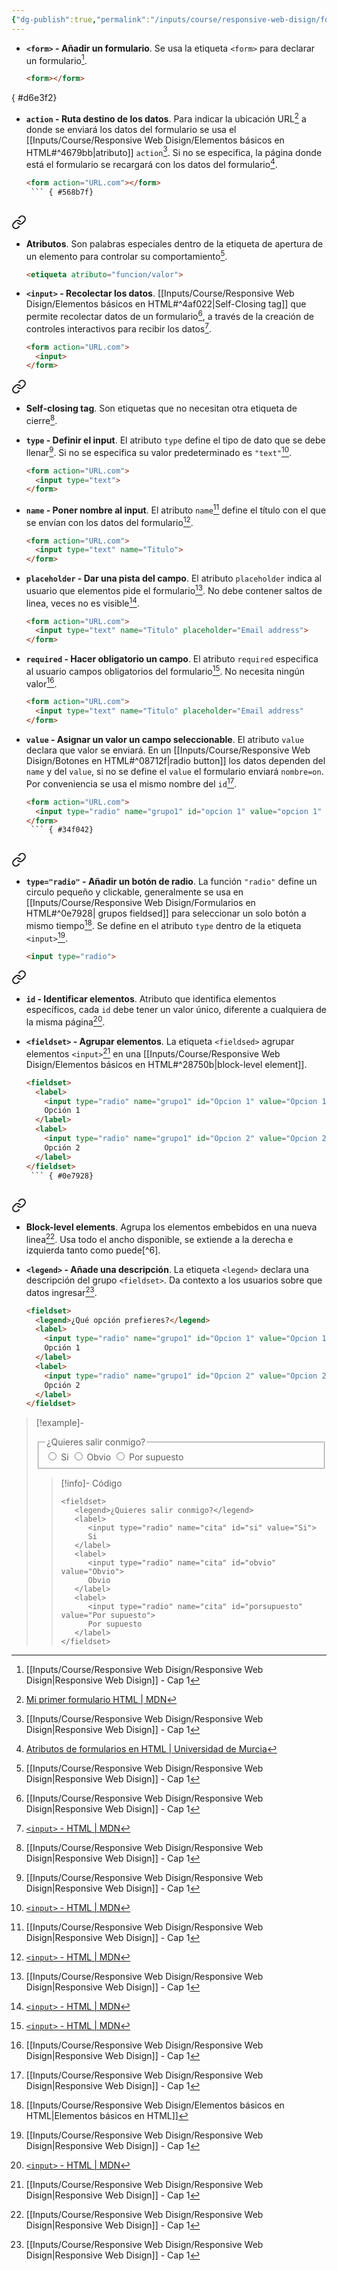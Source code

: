 ```yaml
---
{"dg-publish":true,"permalink":"/inputs/course/responsive-web-disign/formularios-en-html/","tags":["programation","HTML","DVC/RWD/1"]}
---
```


[^1]: [[Inputs/Course/Responsive Web Disign/Responsive Web Disign\|Responsive Web Disign]] - Cap 1
[^2]: [Mi primer formulario HTML | MDN](https://developer.mozilla.org/es/docs/Learn/Forms/Your_first_form) 
[^3]: [Atributos de formularios en HTML | Universidad de Murcia](https://www.um.es/docencia/barzana/DAWEB/Formularios-HTML5.html)
[^4]: [[Inputs/Course/Responsive Web Disign/Elementos básicos en HTML\|Elementos básicos en HTML]]
[^5]: [`<input>` - HTML | MDN](https://developer.mozilla.org/es/docs/Web/HTML/Element/input)

- **`<form>` - Añadir un formulario**. Se usa la etiqueta `<form>` para declarar un formulario[^1].
  ```HTML 
  <form></form>
   ```

{ #d6e3f2}


- **`action` - Ruta destino de los datos**. Para indicar la ubicación URL[^2] a donde se enviará los datos del formulario se usa el [[Inputs/Course/Responsive Web Disign/Elementos básicos en HTML#^4679bb\|atributo]] `action`[^1]. Si no se especifica, la página donde está el formulario se recargará con los datos del formulario[^3].
  ```HTML 
  <form action="URL.com"></form>
   ``` { #568b7f}



<div class="transclusion internal-embed is-loaded"><a class="markdown-embed-link" href="/inputs/course/responsive-web-disign/elementos-basicos-en-html/#4679bb" aria-label="Open link"><svg xmlns="http://www.w3.org/2000/svg" width="24" height="24" viewBox="0 0 24 24" fill="none" stroke="currentColor" stroke-width="2" stroke-linecap="round" stroke-linejoin="round" class="svg-icon lucide-link"><path d="M10 13a5 5 0 0 0 7.54.54l3-3a5 5 0 0 0-7.07-7.07l-1.72 1.71"></path><path d="M14 11a5 5 0 0 0-7.54-.54l-3 3a5 5 0 0 0 7.07 7.07l1.71-1.71"></path></svg></a><div class="markdown-embed">



- **Atributos**. Son palabras especiales dentro de la etiqueta de apertura de un elemento para controlar su comportamiento[^1].
   ```HTML 
   <etiqueta atributo="funcion/valor">
   ```
 

</div></div>



- **`<input>` - Recolectar los datos**. [[Inputs/Course/Responsive Web Disign/Elementos básicos en HTML#^4af022\|Self-Closing tag]] que permite recolectar datos de un formulario[^1], a través de la creación de controles interactivos para recibir los datos[^5].
  ```HTML 
  <form action="URL.com">
    <input>
  </form>
   ```



<div class="transclusion internal-embed is-loaded"><a class="markdown-embed-link" href="/inputs/course/responsive-web-disign/elementos-basicos-en-html/#4af022" aria-label="Open link"><svg xmlns="http://www.w3.org/2000/svg" width="24" height="24" viewBox="0 0 24 24" fill="none" stroke="currentColor" stroke-width="2" stroke-linecap="round" stroke-linejoin="round" class="svg-icon lucide-link"><path d="M10 13a5 5 0 0 0 7.54.54l3-3a5 5 0 0 0-7.07-7.07l-1.72 1.71"></path><path d="M14 11a5 5 0 0 0-7.54-.54l-3 3a5 5 0 0 0 7.07 7.07l1.71-1.71"></path></svg></a><div class="markdown-embed">



- **Self-closing tag**. Son etiquetas que no necesitan otra etiqueta de cierre[^1].
 

</div></div>



- **`type` - Definir el input**. El atributo  `type` define el tipo de dato que se debe llenar[^1]. Si no se especifica su valor predeterminado es `"text"`[^5].
  ```HTML 
  <form action="URL.com">
    <input type="text">
  </form>
   ```

- **`name` - Poner nombre al input**. El atributo `name`[^1] define el título con el que se envían con los datos del formulario[^5].
  ```HTML 
  <form action="URL.com">
    <input type="text" name="Titulo">
  </form>
   ```

- **`placeholder` - Dar una pista del campo**.  El atributo `placeholder` indica al usuario que elementos pide el formulario[^1]. No debe contener saltos de linea, veces no es visible[^5].
  ```HTML 
  <form action="URL.com">
    <input type="text" name="Titulo" placeholder="Email address">
  </form>
   ```

- **`required` - Hacer obligatorio un campo**. El atributo `required` especifica al usuario campos obligatorios del formulario[^5]. No necesita ningún valor[^1].
  ```HTML 
  <form action="URL.com">
    <input type="text" name="Titulo" placeholder="Email address"     required>
  </form>
   ```

- **`value` - Asignar un valor un campo seleccionable**. El atributo `value` declara que valor se enviará. En un [[Inputs/Course/Responsive Web Disign/Botones en HTML#^08712f\|radio button]] los datos dependen del `name` y del `value`, si no se define el `value` el formulario enviará `nombre=on`. Por conveniencia se usa el mismo nombre del `id`[^1].
  ```HTML 
  <form action="URL.com">
    <input type="radio" name="grupo1" id="opcion 1" value="opcion 1" required>
  </form>
   ``` { #34f042}



<div class="transclusion internal-embed is-loaded"><a class="markdown-embed-link" href="/inputs/course/responsive-web-disign/botones-en-html/#08712f" aria-label="Open link"><svg xmlns="http://www.w3.org/2000/svg" width="24" height="24" viewBox="0 0 24 24" fill="none" stroke="currentColor" stroke-width="2" stroke-linecap="round" stroke-linejoin="round" class="svg-icon lucide-link"><path d="M10 13a5 5 0 0 0 7.54.54l3-3a5 5 0 0 0-7.07-7.07l-1.72 1.71"></path><path d="M14 11a5 5 0 0 0-7.54-.54l-3 3a5 5 0 0 0 7.07 7.07l1.71-1.71"></path></svg></a><div class="markdown-embed">



- **`type="radio"` - Añadir un botón de radio**. La función `"radio"` define un circulo pequeño y clickable, generalmente se usa en [[Inputs/Course/Responsive Web Disign/Formularios en HTML#^0e7928\| grupos fieldsed]] para seleccionar un solo botón a mismo tiempo[^4]. Se define en el atributo `type` dentro de la etiqueta `<input>`[^1].
  ```HTML 
  <input type="radio">
   ```
 

</div></div>




<div class="transclusion internal-embed is-loaded"><a class="markdown-embed-link" href="/inputs/course/responsive-web-disign/elementos-basicos-en-html/#37ea09" aria-label="Open link"><svg xmlns="http://www.w3.org/2000/svg" width="24" height="24" viewBox="0 0 24 24" fill="none" stroke="currentColor" stroke-width="2" stroke-linecap="round" stroke-linejoin="round" class="svg-icon lucide-link"><path d="M10 13a5 5 0 0 0 7.54.54l3-3a5 5 0 0 0-7.07-7.07l-1.72 1.71"></path><path d="M14 11a5 5 0 0 0-7.54-.54l-3 3a5 5 0 0 0 7.07 7.07l1.71-1.71"></path></svg></a><div class="markdown-embed">



- **`id` - Identificar elementos**. Atributo que identifica elementos específicos, cada `id` debe tener un valor único, diferente a cualquiera de la misma página[^5].
 

</div></div>



- **`<fieldset>` - Agrupar elementos**. La etiqueta `<fieldsed>` agrupar elementos `<input>`[^1] en una [[Inputs/Course/Responsive Web Disign/Elementos básicos en HTML#^28750b\|block-level element]].
  ```HTML 
  <fieldset>
    <label> 
      <input type="radio" name="grupo1" id="Opcion 1" value="Opcion 1">
      Opción 1
    </label>
    <label>
      <input type="radio" name="grupo1" id="Opcion 2" value="Opcion 2">
      Opción 2
    </label>
  </fieldset>
   ``` { #0e7928}



<div class="transclusion internal-embed is-loaded"><a class="markdown-embed-link" href="/inputs/course/responsive-web-disign/elementos-basicos-en-html/#28750b" aria-label="Open link"><svg xmlns="http://www.w3.org/2000/svg" width="24" height="24" viewBox="0 0 24 24" fill="none" stroke="currentColor" stroke-width="2" stroke-linecap="round" stroke-linejoin="round" class="svg-icon lucide-link"><path d="M10 13a5 5 0 0 0 7.54.54l3-3a5 5 0 0 0-7.07-7.07l-1.72 1.71"></path><path d="M14 11a5 5 0 0 0-7.54-.54l-3 3a5 5 0 0 0 7.07 7.07l1.71-1.71"></path></svg></a><div class="markdown-embed">



- **Block-level elements**. Agrupa los elementos embebidos en una nueva linea[^1]. Usa todo el ancho disponible, se extiende a la derecha e izquierda tanto como puede[^6]. 

</div></div>



- **`<legend>` - Añade una descripción**. La etiqueta `<legend>` declara una descripción del grupo `<fieldset>`. Da contexto a los usuarios sobre que datos ingresar[^1].
  ```HTML 
  <fieldset>
    <legend>¿Qué opción prefieres?</legend>
    <label>
      <input type="radio" name="grupo1" id="Opcion 1" value="Opcion 1">
      Opción 1
    </label>
    <label>
      <input type="radio" name="grupo1" id="Opcion 2" value="Opcion 2">
      Opción 2
    </label>
  </fieldset>
   ```


> [!example]- 
> 
> <fieldset>
>    <legend>¿Quieres salir conmigo?</legend>
>    <label>
>       <input type="radio" name="cita" id="si" value="Si">
>       Si
>    </label>
>    <label>
>       <input type="radio" name="cita" id="obvio" value="Obvio">
>       Obvio
>    </label>
>    <label>
>       <input type="radio" name="cita" id="porsupuesto" value="Por supuesto">
>       Por supuesto
>    </label>
> </fieldset>
> 
> > [!info]- Código
> > ```
> > <fieldset>
> >    <legend>¿Quieres salir conmigo?</legend>
> >    <label>
> >       <input type="radio" name="cita" id="si" value="Si">
> >       Si
> >    </label>
> >    <label>
> >       <input type="radio" name="cita" id="obvio" value="Obvio">
> >       Obvio
> >    </label>
> >    <label>
> >       <input type="radio" name="cita" id="porsupuesto" value="Por supuesto">
> >       Por supuesto
> >    </label>
> > </fieldset>
> > ```
